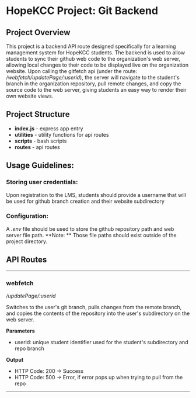 # HopeKCC Project: Git Backend

## Project Overview
This project is a backend API route designed specifically for a learning management system for HopeKCC students. The backend is used to allow students to sync their github web code to the organization's web server, allowing local changes to their code to be displayed live on the organization website. Upon calling the gitfetch api (under the route: */webfetch/updatePage/:userid*), the server will navigate to the student's branch in the organization repository, pull remote changes, and copy the source code to the web server, giving students an easy way to render their own website views.

## Project Structure
 - **index.js** - express app entry
 - **utilities** - utility functions for api routes
 - **scripts** - bash scripts
 - **routes** - api routes

## Usage Guidelines:
### Storing user credentials:
Upon registration to the LMS, students should provide a username that will be used for github branch creation and their website subdirectory
### Configuration:
A *.env* file should be used to store the github repository path and web server file path. **Note: ** Those file paths should exist outside of the project directory.

## API Routes
---
### webfetch

*/updatePage/:userid*

Switches to the user's git branch, pulls changes from the remote branch, and copies the contents of the repository into the user's subdirectory on the web server. 

**Parameters**
 - userid: unique student identifier used for the student's subdirectory and repo branch
   
**Output**
 - HTTP Code: 200 -> Success
 - HTTP Code: 500 -> Error, if error pops up when trying to pull from the repo
---
